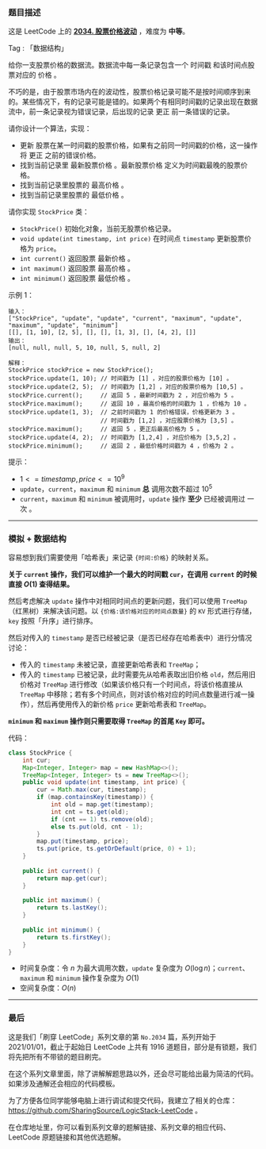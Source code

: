 ### 题目描述

这是 LeetCode 上的 **[2034. 股票价格波动](https://leetcode-cn.com/problems/stock-price-fluctuation/solution/gong-shui-san-xie-shu-ju-jie-gou-mo-ni-t-u6f4/)** ，难度为 **中等**。

Tag : 「数据结构」



给你一支股票价格的数据流。数据流中每一条记录包含一个 时间戳 和该时间点股票对应的 价格 。

不巧的是，由于股票市场内在的波动性，股票价格记录可能不是按时间顺序到来的。某些情况下，有的记录可能是错的。如果两个有相同时间戳的记录出现在数据流中，前一条记录视为错误记录，后出现的记录 更正 前一条错误的记录。

请你设计一个算法，实现：
* 更新 股票在某一时间戳的股票价格，如果有之前同一时间戳的价格，这一操作将 更正 之前的错误价格。
* 找到当前记录里 最新股票价格 。最新股票价格 定义为时间戳最晚的股票价格。
* 找到当前记录里股票的 最高价格 。
* 找到当前记录里股票的 最低价格 。

请你实现 `StockPrice` 类：
* `StockPrice()` 初始化对象，当前无股票价格记录。
* `void update(int timestamp, int price)` 在时间点 `timestamp` 更新股票价格为 `price`。
* `int current()` 返回股票 最新价格 。
* `int maximum()` 返回股票 最高价格 。
* `int minimum()` 返回股票 最低价格 。

示例 1：
```
输入：
["StockPrice", "update", "update", "current", "maximum", "update", "maximum", "update", "minimum"]
[[], [1, 10], [2, 5], [], [], [1, 3], [], [4, 2], []]
输出：
[null, null, null, 5, 10, null, 5, null, 2]

解释：
StockPrice stockPrice = new StockPrice();
stockPrice.update(1, 10); // 时间戳为 [1] ，对应的股票价格为 [10] 。
stockPrice.update(2, 5);  // 时间戳为 [1,2] ，对应的股票价格为 [10,5] 。
stockPrice.current();     // 返回 5 ，最新时间戳为 2 ，对应价格为 5 。
stockPrice.maximum();     // 返回 10 ，最高价格的时间戳为 1 ，价格为 10 。
stockPrice.update(1, 3);  // 之前时间戳为 1 的价格错误，价格更新为 3 。
                          // 时间戳为 [1,2] ，对应股票价格为 [3,5] 。
stockPrice.maximum();     // 返回 5 ，更正后最高价格为 5 。
stockPrice.update(4, 2);  // 时间戳为 [1,2,4] ，对应价格为 [3,5,2] 。
stockPrice.minimum();     // 返回 2 ，最低价格时间戳为 4 ，价格为 2 。
```

提示：
* $1 <= timestamp, price <= 10^9$
* `update`，`current`，`maximum` 和 `minimum` **总** 调用次数不超过 $10^5$ 
* `current`，`maximum` 和 `minimum` 被调用时，`update` 操作 **至少** 已经被调用过 一次 。

---

### 模拟 + 数据结构

容易想到我们需要使用「哈希表」来记录 `{时间:价格}` 的映射关系。

**关于 `current` 操作，我们可以维护一个最大的时间戳 `cur`，在调用 `current` 的时候直接 $O(1)$ 查得结果。**

然后考虑解决 `update` 操作中对相同时间点的更新问题，我们可以使用 `TreeMap`（红黑树）来解决该问题。以 `{价格:该价格对应的时间点数量}` 的 `KV` 形式进行存储，`key` 按照「升序」进行排序。

然后对传入的 `timestamp` 是否已经被记录（是否已经存在哈希表中）进行分情况讨论：

* 传入的 `timestamp` 未被记录，直接更新哈希表和 `TreeMap`；
* 传入的 `timestamp` 已被记录，此时需要先从哈希表取出旧价格 `old`，然后用旧价格对 `TreeMap` 进行修改（如果该价格只有一个时间点，将该价格直接从 `TreeMap` 中移除；若有多个时间点，则对该价格对应的时间点数量进行减一操作），然后再使用传入的新价格 `price` 更新哈希表和 `TreeMap`。

**`minimum` 和 `maximum` 操作则只需要取得 `TreeMap` 的首尾 `Key` 即可。**

代码：
```Java
class StockPrice {
    int cur;
    Map<Integer, Integer> map = new HashMap<>();
    TreeMap<Integer, Integer> ts = new TreeMap<>();
    public void update(int timestamp, int price) {
        cur = Math.max(cur, timestamp);
        if (map.containsKey(timestamp)) {
            int old = map.get(timestamp);
            int cnt = ts.get(old);
            if (cnt == 1) ts.remove(old);
            else ts.put(old, cnt - 1);
        }
        map.put(timestamp, price);
        ts.put(price, ts.getOrDefault(price, 0) + 1);
    }
    
    public int current() {
        return map.get(cur);
    }
    
    public int maximum() {
        return ts.lastKey();
    }
    
    public int minimum() {
        return ts.firstKey();
    }
}
```
* 时间复杂度：令 $n$ 为最大调用次数，`update` 复杂度为 $O(\log{n})$；`current`、`maximum` 和 `minimum` 操作复杂度为 $O(1)$
* 空间复杂度：$O(n)$

---

### 最后

这是我们「刷穿 LeetCode」系列文章的第 `No.2034` 篇，系列开始于 2021/01/01，截止于起始日 LeetCode 上共有 1916 道题目，部分是有锁题，我们将先把所有不带锁的题目刷完。

在这个系列文章里面，除了讲解解题思路以外，还会尽可能给出最为简洁的代码。如果涉及通解还会相应的代码模板。

为了方便各位同学能够电脑上进行调试和提交代码，我建立了相关的仓库：https://github.com/SharingSource/LogicStack-LeetCode 。

在仓库地址里，你可以看到系列文章的题解链接、系列文章的相应代码、LeetCode 原题链接和其他优选题解。

